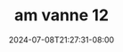 --- 
title: "am vanne 12"
description: "   video bokep am vanne 12 instagram video full  "
date: 2024-07-08T21:27:31-08:00
file_code: "i0r5u8uv7cgk"
draft: false
cover: "27wj3zf2vixqje6m.jpg"
tags: ["vanne", "bokep-indo", "bokep-viral", "bokep-ig"]
length: 15
fld_id: "1483130"
foldername: "Am vanne new"
categories: ["Am vanne new"]
views: 0
---